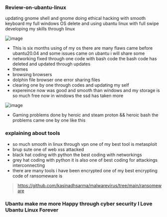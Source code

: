 ### Review-on-ubantu-linux
updating gnome shell and gnome doing ethical hacking with smooth keyboard my full windows OS delete and using ubantu linux with full swipe developing my skills through linux 

![image](https://user-images.githubusercontent.com/81065703/190914609-0bb7669a-bc3f-4dd8-af92-edddb0aee6ea.png)

* This is six months using of my os there are many flaws came before ubantu20.04 and some issues came on ubantu i will share some 
* networking fixed through one code with bash code the bash code has deleted and updated through updates
* themes 
* browsing browsers 
* dolphin file browser one error sharing files
* clearing one by one through codes and updating my self 
* expereince now was good and smooth than windows and my storage is so much free now in windows the ssd has taken more 

![image](https://user-images.githubusercontent.com/81065703/190914984-ae84c91e-216f-49f3-b749-1eab3052edda.png)

* Gaming problems done by heroic and steam proton && heroic bash the problems came one by one like this

### explaining about tools

* so much smooth in linux through vpn one of my best tool is metasploit
* brup sute one of web xss attacked 
* black hat coding with python the best coding with networkings
* grey hat coding with python it is also one of best coding for attackings interconnecting
* there are many tools i have been encrypted one of my best encrypting code of ransomeware is  
> https://github.com/kasinadhsarma/malwarevirus/tree/main/ransomeware

### Ubantu make me more Happy through cyber security I Love Ubantu Linux Forever
